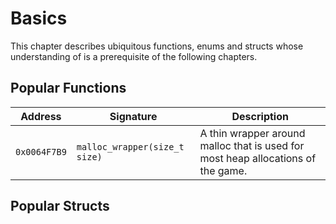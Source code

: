 # Basics
This chapter describes ubiquitous functions, enums and structs whose understanding of is a prerequisite of the following chapters.

## Popular Functions
| Address | Signature | Description |
| - | - | - |
| `0x0064F7B9` | `malloc_wrapper(size_t size)` | A thin wrapper around malloc that is used for most heap allocations of the game. |

## Popular Structs

